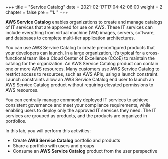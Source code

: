 +++
title = "Service Catalog"
date = 2021-02-17T17:04:42-06:00
weight = 2
chapter = false
pre = "<b>1. </b>"
+++

**AWS Service Catalog** enables organizations to create and manage catalogs of IT services that are approved for use on AWS. These IT services can include everything from virtual machine (VM) images, servers, software, and databases to complete multi-tier application architectures. 

You can use AWS Service Catalog to create preconfigured products that your developers can launch. In a large organization, it’s typical for a cross-functional team like a Cloud Center of Excellence (CCoE) to maintain the catalog for the organization. An AWS Service Catalog product can contain one or more AWS resources. Many customers use AWS Service Catalog to restrict access to resources, such as AWS APIs, using a launch constraint. Launch constraints allow an AWS Service Catalog end user to launch an AWS Service Catalog product without requiring elevated permissions to AWS resources.

You can centrally manage commonly deployed IT services to achieve consistent governance and meet your compliance requirements, while enabling users to deploy only the approved IT services they need. The IT services are grouped as products, and the products are organized in portfolios. 

In this lab, you will perform this activities:

* Create **AWS Service Catalog** portfolio and products
* Share a portfolio with users and groups
* Consume an **AWS Service Catalog** product from the user perspective